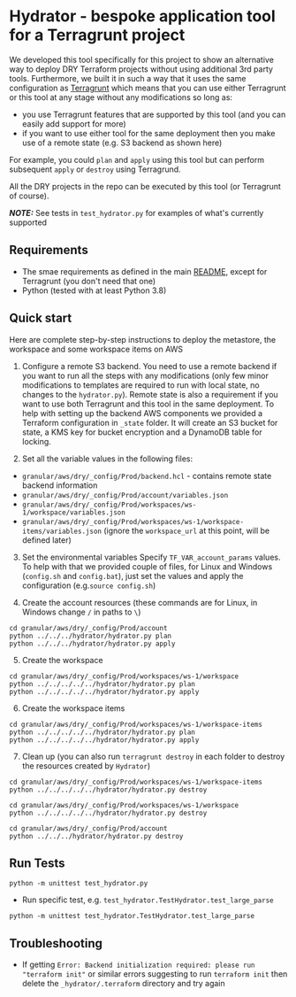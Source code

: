 # Hydrator - bespoke application tool for a Terragrunt project

We developed this tool specifically for this project to show an alternative way to deploy DRY Terraform projects without using additional 3rd party tools. Furthermore, we built it in such a way that it uses the same configuration as [Terragrunt](https://terragrunt.gruntwork.io/docs/getting-started/install/) which means that you can use either Terragrunt or this tool at any stage without any modifications so long as:
- you use Terragrunt features that are supported by this tool (and you can easily add support for more)
- if you want to use either tool for the same deployment then you make use of a remote state (e.g. S3 backend as shown here)

For example, you could `plan` and `apply` using this tool but can perform subsequent `apply` or `destroy` using Terragrund.

All the DRY projects in the repo can be executed by this tool (or Terragrunt of course).

***NOTE:*** See tests in `test_hydrator.py` for examples of what's currently supported

## Requirements

- The smae requirements as defined in the main [README](../../../../README.md), except for Terragrunt (you don't need that one)
- Python (tested with at least Python 3.8)

## Quick start

Here are complete step-by-step instructions to deploy the metastore, the workspace and some workspace items on AWS

1. Configure a remote S3 backend. You need to use a remote backend if you want to run all the steps with any modifications (only few minor modifications to templates are required to run with local state, no changes to the `hydrator.py`). Remote state is also a requirement if you want to use both Terragrunt and this tool in the same deployment. To help with setting up the backend AWS components we provided a Terraform configuration in `_state` folder. It will create an S3 bucket for state, a KMS key for bucket encryption and a DynamoDB table for locking.

2. Set all the variable values in the following files:
- `granular/aws/dry/_config/Prod/backend.hcl` - contains remote state backend information
- `granular/aws/dry/_config/Prod/account/variables.json`
- `granular/aws/dry/_config/Prod/workspaces/ws-1/workspace/variables.json`
- `granular/aws/dry/_config/Prod/workspaces/ws-1/workspace-items/variables.json` (ignore the `workspace_url` at this point, will be defined later)

3. Set the environmental variables
Specify `TF_VAR_account_params` values. To help with that we provided couple of files, for Linux and Windows (`config.sh` and `config.bat`), just set the values and apply the configuration (e.g.`source config.sh`)

4. Create the account resources (these commands are for Linux, in Windows change `/` in paths to `\`)
```
cd granular/aws/dry/_config/Prod/account
python ../../../hydrator/hydrator.py plan
python ../../../hydrator/hydrator.py apply
```

5. Create the workspace
```
cd granular/aws/dry/_config/Prod/workspaces/ws-1/workspace
python ../../../../../hydrator/hydrator.py plan
python ../../../../../hydrator/hydrator.py apply
```

6. Create the workspace items
```
cd granular/aws/dry/_config/Prod/workspaces/ws-1/workspace-items
python ../../../../../hydrator/hydrator.py plan
python ../../../../../hydrator/hydrator.py apply
```

7. Clean up (you can also run `terragrunt destroy` in each folder to destroy the resources created by `Hydrator`)
```
cd granular/aws/dry/_config/Prod/workspaces/ws-1/workspace-items
python ../../../../../hydrator/hydrator.py destroy
```
```
cd granular/aws/dry/_config/Prod/workspaces/ws-1/workspace
python ../../../../../hydrator/hydrator.py destroy
```
```
cd granular/aws/dry/_config/Prod/account
python ../../../hydrator/hydrator.py destroy
```

## Run Tests

```
python -m unittest test_hydrator.py
```

- Run specific test, e.g. `test_hydrator.TestHydrator.test_large_parse`
```
python -m unittest test_hydrator.TestHydrator.test_large_parse
```

## Troubleshooting

- If getting `Error: Backend initialization required: please run "terraform init"` or similar errors suggesting to run `terraform init` then delete the `_hydrator/.terraform` directory and try again